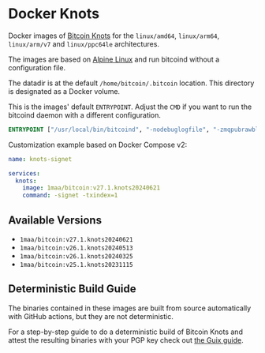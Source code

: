 # Docker Knots

Docker images of [Bitcoin Knots](https://bitcoinknots.org/) for the `linux/amd64`, `linux/arm64`, `linux/arm/v7` and `linux/ppc64le` architectures.

The images are based on [Alpine Linux](https://alpinelinux.org/) and run bitcoind without a configuration file.

The datadir is at the default `/home/bitcoin/.bitcoin` location.
This directory is designated as a Docker volume.

This is the images' default `ENTRYPOINT`.
Adjust the `CMD` if you want to run the bitcoind daemon with a different configuration.

```dockerfile
ENTRYPOINT ["/usr/local/bin/bitcoind", "-nodebuglogfile", "-zmqpubrawblock=tcp://0.0.0.0:28332", "-zmqpubrawtx=tcp://0.0.0.0:28333"]
```

Customization example based on Docker Compose v2:

```yaml
name: knots-signet

services:
  knots:
    image: 1maa/bitcoin:v27.1.knots20240621
    command: -signet -txindex=1
```


## Available Versions

* `1maa/bitcoin:v27.1.knots20240621`
* `1maa/bitcoin:v26.1.knots20240513`
* `1maa/bitcoin:v26.1.knots20240325`
* `1maa/bitcoin:v25.1.knots20231115`


## Deterministic Build Guide

The binaries contained in these images are built from source automatically with GitHub actions, but they are not deterministic.

For a step-by-step guide to do a deterministic build of Bitcoin Knots and attest the resulting binaries with your PGP key check out [the Guix guide](Guix-Guide.md).
